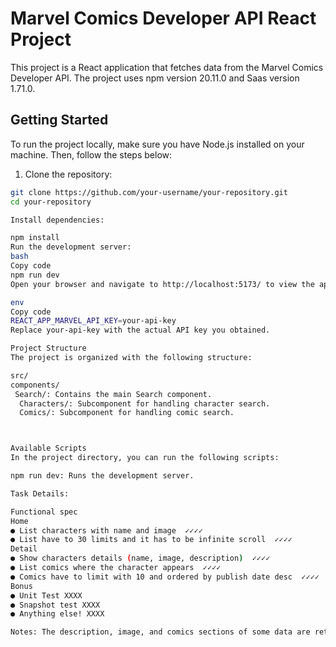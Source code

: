 # Marvel Comics Developer API React Project

This project is a React application that fetches data from the Marvel Comics Developer API. The project uses npm version 20.11.0 and Saas version 1.71.0.

## Getting Started

To run the project locally, make sure you have Node.js installed on your machine. Then, follow the steps below:

1. Clone the repository:

```bash
git clone https://github.com/your-username/your-repository.git
cd your-repository

Install dependencies:

npm install
Run the development server:
bash
Copy code
npm run dev
Open your browser and navigate to http://localhost:5173/ to view the application.

env
Copy code
REACT_APP_MARVEL_API_KEY=your-api-key
Replace your-api-key with the actual API key you obtained.

Project Structure
The project is organized with the following structure:

src/
components/
 Search/: Contains the main Search component.
  Characters/: Subcomponent for handling character search.
  Comics/: Subcomponent for handling comic search.



Available Scripts
In the project directory, you can run the following scripts:

npm run dev: Runs the development server.

Task Details:

Functional spec
Home
● List characters with name and image  ✓✓✓✓
● List have to 30 limits and it has to be infinite scroll  ✓✓✓✓
Detail
● Show characters details (name, image, description)  ✓✓✓✓
● List comics where the character appears  ✓✓✓✓
● Comics have to limit with 10 and ordered by publish date desc  ✓✓✓✓
Bonus
● Unit Test XXXX
● Snapshot test XXXX
● Anything else! XXXX

Notes: The description, image, and comics sections of some data are returning empty through the API. I have directly checked this from the API, and I believe the error is not on my end but originates from the API.
